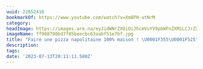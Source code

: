 ```yaml
---
uuid: 22652416
bookmarkOf: https://www.youtube.com/watch?v=Xm8PH-utNrM
category: 
headImage: https://images.are.na/eyJidWNrZXQiOiJhcmVuYV9pbWFnZXMiLCJrZXkiOiIyMjY1MjQxNi9vcmlnaW5hbF9mZjk4ODc4MGJkN2Y4NWJlZWNiYzYzYWFiZjUxZTdiZi5qcGciLCJlZGl0cyI6eyJyZXNpemUiOnsid2lkdGgiOjEyMDAsImhlaWdodCI6MTIwMCwiZml0IjoiaW5zaWRlIiwid2l0aG91dEVubGFyZ2VtZW50Ijp0cnVlfSwid2VicCI6eyJxdWFsaXR5Ijo5MH0sImpwZWciOnsicXVhbGl0eSI6OTB9LCJyb3RhdGUiOm51bGx9fQ==?bc=0
imageName: ff988780bd7f85beecbc63aabf51e7bf.jpg
title: "Faire une pizza napolitaine 100% maison ! \U0001F355\U0001F525"
description: 
tags: 
date: '2023-07-13T20:11:11.580Z'
---
```

